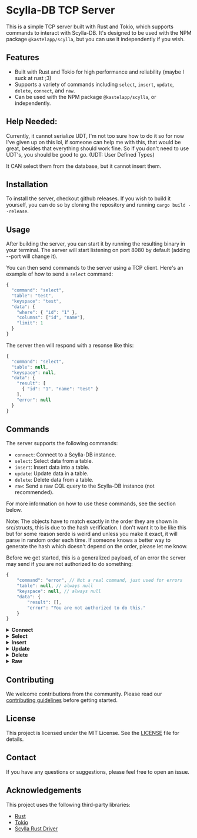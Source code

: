 # Scylla-DB TCP Server

This is a simple TCP server built with Rust and Tokio, which supports commands to interact with Scylla-DB. It's designed to be used with the NPM package `@kastelapp/scylla`, but you can use it independently if you wish.

## Features

- Built with Rust and Tokio for high performance and reliability (maybe I suck at rust ;3)
- Supports a variety of commands including `select`, `insert`, `update`, `delete`, `connect`, and `raw`.
- Can be used with the NPM package `@kastelapp/scylla`, or independently.

## Help Needed:

Currently, it cannot serialize UDT, I'm not too sure how to do it so for now I've given up on this lol, if someone can help me with this, that would be great, besides that everything should work fine. So if you don't need to use UDT's, you should be good to go. (UDT: User Defined Types)

It CAN select them from the database, but it cannot insert them.

## Installation

To install the server, checkout github releases. If you wish to build it yourself, you can do so by cloning the repository and running `cargo build --release`.

## Usage

After building the server, you can start it by running the resulting binary in your terminal. The server will start listening on port 8080 by default (adding --port will change it).

You can then send commands to the server using a TCP client. Here's an example of how to send a `select` command:

```js
{
  "command": "select",
  "table": "test",
  "keyspace": "test",
  "data": {
    "where": { "id": "1" },
    "columns": ["id", "name"],
    "limit": 1
  }
}
```

The server then will respond with a resonse like this:

```js
{
  "command": "select",
  "table": null,
  "keyspace": null,
  "data": {
    "result": [
      { "id": "1", "name": "test" }
    ],
    "error": null
  }
}
```

## Commands

The server supports the following commands:

- `connect`: Connect to a Scylla-DB instance.
- `select`: Select data from a table.
- `insert`: Insert data into a table.
- `update`: Update data in a table.
- `delete`: Delete data from a table.
- `raw`: Send a raw CQL query to the Scylla-DB instance (not recommended).

For more information on how to use these commands, see the section below.

Note: The objects have to match exactly in the order they are shown in src/structs, this is due to the hash verification. I don't want it to be like this but for some reason serde is weird and unless you make it exact, it will parse in random order each time. If someone knows a better way to generate the hash which doesn't depend on the order, please let me know.

Before we get started, this is a generalized payload, of an error the server may send if you are not authorized to do something:

```js
{
    "command": "error", // Not a real command, just used for errors
    "table": null, // always null
    "keyspace": null, // always null
    "data": {
        "result": [],
        "error": "You are not authorized to do this."
    }
}
```

<details>
<summary><strong>Connect</strong></summary>

The `connect` command is used to connect to a Scylla-DB instance. It is required to be the first command sent to the server.

```js
{
    "command": "connect",
    "data": {
        "contactPoints": [
            "localhost:9042",
            "1.2.3.4:9042"
        ],
        "localDataCenter": "datacenter1",
        "credentials": {
            "username": "cassandra",
            "password": "cassandra"
        },
        "keyspace": "test"
    }
}
```

The server will respond with a JSON object containing the result of the command:

```js
{
    "command": "connect",
    "data": {
        "success": true,
        "error": null
    }
}
```

</details>

<details>
<summary><strong>Select</strong></summary>

The `select` command is used to select data from a table.

```js
{
    "command": "select",
    "table": "test",
    "keyspace": "test",
    "data": {
        "where": { "id": "1" },
        "columns": ["id", "name"],
        "limit": 1
    }
}
```

The server will respond with a JSON object containing the result of the command:

```js
{
    "command": "select",
    "table": null, // always null
    "keyspace": null, // always null
    "data": {
        "result": [
            {
                "id": "1",
                "name": "test"
            }
        ],
        "error": null
    }
}
```

</details>

<details>
<summary><strong>Insert</strong></summary>

The `insert` command is used to insert data into a table.

```js
{
    "command": "insert",
    "table": "test",
    "keyspace": "test",
    "data": {
        "columns": {
            "id": "1",
            "name": "test"
        }
    }
}
```

The server will respond with a JSON object containing the result of the command:

```js
{
    "command": "insert",
    "data": {
        "success": true,
        "error": null
    }
}
```

</details>

<details>
<summary><strong>Update</strong></summary>

The `update` command is used to update data in a table.

```js
{
    "command": "update",
    "table": "test",
    "keyspace": "test",
    "data": {
        "where": { "id": "1" },
        "columns": {
            "name": "test2"
        }
    }
}
```

The server will respond with a JSON object containing the result of the command:

```js
{
    "command": "update",
    "data": {
        "success": true,
        "error": null
    }
}
```

</details>

<details>
<summary><strong>Delete</strong></summary>

The `delete` command is used to delete data from a table.

```js
{
    "command": "delete",
    "table": "test",
    "keyspace": "test",
    "data": {
        "where": { "id": "1" }
    }
}
```

The server will respond with a JSON object containing the result of the command:

```js
{
    "command": "delete",
    "data": {
        "success": true,
        "error": null
    }
}
```

</details>

<details>
<summary><strong>Raw</strong></summary>

The `raw` command is used to send a raw CQL query to the Scylla-DB instance, this is not recommended to be used.

```js
{
    "command": "raw",
    "keyspace": null, // should always be null
    "table": null, // should always be null
    "data": {
        "query": "SELECT * FROM test.test WHERE id = '1'"
    }
}
```

The server will respond with a JSON object containing the result of the command:

```js
{
    "command": "raw",
    "data": {
        "result": [
            {
                "id": "1",
                "name": "test"
            }
        ],
        "error": null
    }
}
```

</details>


## Contributing

We welcome contributions from the community. Please read our [contributing guidelines](Contributing.md) before getting started.

## License

This project is licensed under the MIT License. See the [LICENSE](License.md) file for details.

## Contact

If you have any questions or suggestions, please feel free to open an issue.

## Acknowledgements

This project uses the following third-party libraries:

- [Rust](https://www.rust-lang.org/)
- [Tokio](https://tokio.rs/)
- [Scylla Rust Driver](https://rust-driver.docs.scylladb.com)

